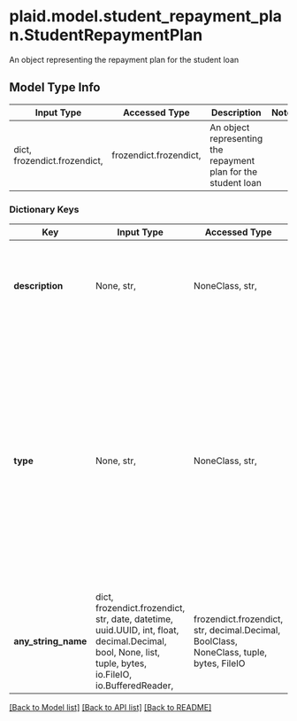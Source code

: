 # plaid.model.student_repayment_plan.StudentRepaymentPlan

An object representing the repayment plan for the student loan

## Model Type Info
Input Type | Accessed Type | Description | Notes
------------ | ------------- | ------------- | -------------
dict, frozendict.frozendict,  | frozendict.frozendict,  | An object representing the repayment plan for the student loan | 

### Dictionary Keys
Key | Input Type | Accessed Type | Description | Notes
------------ | ------------- | ------------- | ------------- | -------------
**description** | None, str,  | NoneClass, str,  | The description of the repayment plan as provided by the servicer. | 
**type** | None, str,  | NoneClass, str,  | The type of the repayment plan. | must be one of ["extended graduated", "extended standard", "graduated", "income-contingent repayment", "income-based repayment", "interest-only", "other", "pay as you earn", "revised pay as you earn", "standard", None, ] 
**any_string_name** | dict, frozendict.frozendict, str, date, datetime, uuid.UUID, int, float, decimal.Decimal, bool, None, list, tuple, bytes, io.FileIO, io.BufferedReader,  | frozendict.frozendict, str, decimal.Decimal, BoolClass, NoneClass, tuple, bytes, FileIO | any string name can be used but the value must be the correct type | [optional]

[[Back to Model list]](../../README.md#documentation-for-models) [[Back to API list]](../../README.md#documentation-for-api-endpoints) [[Back to README]](../../README.md)

